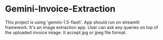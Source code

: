 # Gemini-Invoice-Extraction
This project is using 'gemini-1.5-flash'. App should run on streamlit framework. It's an image extraction app. User can ask any queries on top of the uploaded invoice image. It accept jpg or jpeg file format.
